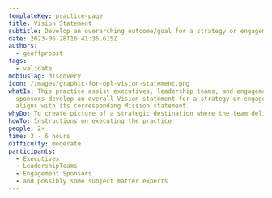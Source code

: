 ```yaml
---
templateKey: practice-page
title: Vision Statement
subtitle: Develop an overarching outcome/goal for a strategy or engagement
date: 2023-06-28T16:41:36.615Z
authors:
  - geoffprobst
tags:
  - validate
mobiusTag: discovery
icon: /images/graphic-for-opl-vision-statement.png
whatIs: T﻿his practice assist executives, leadership teams, and engagement
  sponsors develop an overall Vision statement for a strategy or engagement that
  aligns with its corresponding Mission statement.
whyDo: T﻿o create picture of a strategic destination where the team delivers
howTo: I﻿nstructions on executing the practice
people: 2+
time: 3 - 6 hours
difficulty: moderate
participants:
  - Executives
  - LeadershipTeams
  - Engagement Sponsors
  - and possibly some subject matter experts
---
```

